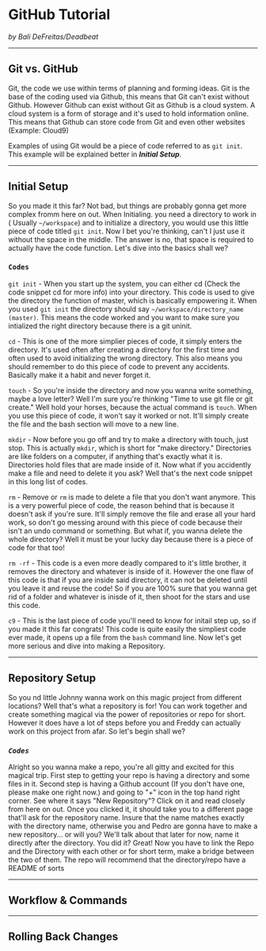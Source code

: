 # GitHub Tutorial

_by Bali DeFreitas/Deadbeat_

---
## Git vs. GitHub

Git, the code we use within terms of planning and forming ideas. Git is the base of the coding used via Github, this means that Git can't exist without Github. However Github can exist without Git as Github is a cloud system. A cloud system is a form of storage and it's used to hold information online. This means that Github can store code from Git and even other websites (Example: Cloud9)  
  
Examples of using Git would be a piece of code referred to as ``git init``. This example will be explained better in ***Initial Setup***.

---
## Initial Setup

So you made it this far? Not bad, but things are probably gonna get more complex fromm here on out. When Initialing. you need a directory to work in ( Usually ``~/workspace``) and to initialize a directory, you would use this little piece of code titled ``git init``. Now I bet you're thinking, can't I just use it without the space in the middle. The answer is no, that space is required to actually have the code function. Let's dive into the basics shall we? 

### ``Codes``  

``git init`` - When you start up the system, you can either cd (Check the code snippet cd for more info) into your directory. This code is used to give the directory the function of master, which is basically empowering it. When you used ``git init`` the directory should say ``~/workspace/directory_name (master)``. This means the code worked and you want to make sure you intialized the right directory because there is a git uninit. 

``cd`` - This is one of the more simplier pieces of code, it simply enters the directory. It's used often after creating a directory for the first time and often used to avoid initializing the wrong directory. This also means you should remember to do this piece of code to prevent any accidents. Basically make it a habit and never forget it.  

``touch`` - So you're inside the directory and now you wanna write something, maybe a love letter? Well I'm sure you're thinking "Time to use git file or git create." Well hold your horses, because the actual command is ``touch``. When you use this piece of code, it won't say it worked or not. It'll simply create the file and the bash section will move to a new line.

``mkdir`` - Now before you go off and try to make a directory with touch, just stop. This is actually ``mkdir``, which is short for "make directory." Directories are like folders on a computer, if anything that's exactly what it is. Directories hold files that are made inside of it. Now what if you accidently make a file and need to delete it you ask? Well that's the next code snippet in this long list of codes.

``rm`` - Remove or ``rm`` is made to delete a file that you don't want anymore. This is a very powerful piece of code, the reason behind that is because it doesn't ask if you're sure. It'll simply remove the file and erase all your hard work, so don't go messing around with this piece of code because their isn't an undo command or something. But what if, you wanna delete the whole directory? Well it must be your lucky day because there is a piece of code for that too!

``rm -rf`` - This code is a even more deadly compared to it's little brother, it removes the directory and whatever is inside of it. However the one flaw of this code is that if you are inside said directory, it can not be deleted until you leave it and reuse the code! So if you are 100% sure that you wanna get rid of a folder and whatever is inisde of it, then shoot for the stars and use this code.

``c9`` - This is the last piece of code you'll need to know for initail step up, so if you made it this far congrats! This code is quite easily the simpliest code ever made, it opens up a file from the `bash` command line. Now let's get more serious and dive into making a Repository.

---
## Repository Setup

So you nd little Johnny wanna work on this magic project from different locations? Well that's what a repository is for! You can work together and create something magical via the power of repositories or repo for short. However it does have a lot of steps before you and Freddy can actually work on this project from afar. So let's begin shall we?

### _``Codes``_ 

Alright so you wanna make a repo, you're all gitty and excited for this magical trip. First step to getting your repo is having a directory and some files in it. Second step is having a Github account (If you don't have one, please make one right now.) and going to "+" icon in the top hand right corner. See where it says "New Repository"? Click on it and read closely from here on out. Once you clicked it, it should take you to a different page that'll ask for the repository name. Insure that the name matches exactly with the directory name, otherwise you and Pedro are gonna have to make a new repository... or will you? We'll talk about that later for now, name it directly after the directory. You did it? Great! Now you have to link the Repo and the Directory with each other or for short term, make a bridge between the two of them. The repo will recommend that the directory/repo have a README of sorts



---
## Workflow & Commands



---
## Rolling Back Changes